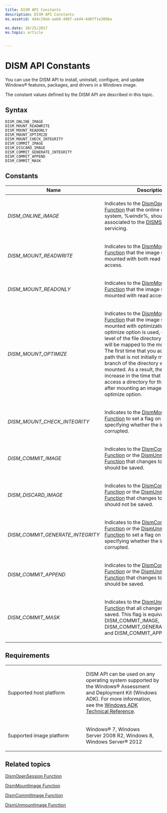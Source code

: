 ```yaml
---
title: DISM API Constants
description: DISM API Constants
ms.assetid: 4d4c29eb-aa68-496f-a4d4-4d8ff1e389ba

ms.date: 10/25/2017
ms.topic: article


---
```


# DISM API Constants


You can use the DISM API to install, uninstall, configure, and update Windows® features, packages, and drivers in a Windows image.

The constant values defined by the DISM API are described in this topic.

## <span id="Syntax"></span><span id="syntax"></span><span id="SYNTAX"></span>Syntax


``` syntax
DISM_ONLINE_IMAGE
DISM_MOUNT_READWRITE
DISM_MOUNT_READONLY
DISM_MOUNT_OPTIMIZE
DISM_MOUNT_CHECK_INTEGRITY
DISM_COMMIT_IMAGE
DISM_DISCARD_IMAGE
DISM_COMMIT_GENERATE_INTEGRITY
DISM_COMMIT_APPEND
DISM_COMMIT_MASK
```

## <span id="Constants"></span><span id="constants"></span><span id="CONSTANTS"></span>Constants


<table>
<colgroup>
<col width="50%" />
<col width="50%" />
</colgroup>
<thead>
<tr class="header">
<th>Name</th>
<th>Description</th>
</tr>
</thead>
<tbody>
<tr class="odd">
<td><p><em>DISM_ONLINE_IMAGE</em></p></td>
<td><p>Indicates to the <a href="dismopensession-function.md" data-raw-source="[DismOpenSession Function](dismopensession-function.md)">DismOpenSession Function</a> that the online operating system, %windir%, should be associated to the <a href="dismsession.md" data-raw-source="[DISMSession](dismsession.md)">DISMSession</a> for servicing.</p></td>
</tr>
<tr class="even">
<td><p><em>DISM_MOUNT_READWRITE</em></p></td>
<td><p>Indicates to the <a href="dismmountimage-function.md" data-raw-source="[DismMountImage Function](dismmountimage-function.md)">DismMountImage Function</a> that the image should be mounted with both read and write access.</p></td>
</tr>
<tr class="odd">
<td><p><em>DISM_MOUNT_READONLY</em></p></td>
<td><p>Indicates to the <a href="dismmountimage-function.md" data-raw-source="[DismMountImage Function](dismmountimage-function.md)">DismMountImage Function</a> that the image should be mounted with read access only.</p></td>
</tr>
<tr class="even">
<td><p><em>DISM_MOUNT_OPTIMIZE</em></p></td>
<td><p>Indicates to the <a href="dismmountimage-function.md" data-raw-source="[DismMountImage Function](dismmountimage-function.md)">DismMountImage Function</a> that the image should be mounted with optimization. When the optimize option is used, only the top level of the file directory in the image will be mapped to the mount location. The first time that you access a file path that is not initially mapped, that branch of the directory will be mounted. As a result, there may be an increase in the time that is required to access a directory for the first time after mounting an image using the optimize option.</p></td>
</tr>
<tr class="odd">
<td><p><em>DISM_MOUNT_CHECK_INTEGRITY</em></p></td>
<td><p>Indicates to the <a href="dismmountimage-function.md" data-raw-source="[DismMountImage Function](dismmountimage-function.md)">DismMountImage Function</a> to set a flag on the image specifying whether the image is corrupted.</p></td>
</tr>
<tr class="even">
<td><p><em>DISM_COMMIT_IMAGE</em></p></td>
<td><p>Indicates to the <a href="dismcommitimage-function.md" data-raw-source="[DismCommitImage Function](dismcommitimage-function.md)">DismCommitImage Function</a> or the <a href="dismunmountimage-function.md" data-raw-source="[DismUnmountImage Function](dismunmountimage-function.md)">DismUnmountImage Function</a> that changes to the image should be saved.</p></td>
</tr>
<tr class="odd">
<td><p><em>DISM_DISCARD_IMAGE</em></p></td>
<td><p>Indicates to the <a href="dismcommitimage-function.md" data-raw-source="[DismCommitImage Function](dismcommitimage-function.md)">DismCommitImage Function</a> or the <a href="dismunmountimage-function.md" data-raw-source="[DismUnmountImage Function](dismunmountimage-function.md)">DismUnmountImage Function</a> that changes to the image should not be saved.</p></td>
</tr>
<tr class="even">
<td><p><em>DISM_COMMIT_GENERATE_INTEGRITY</em></p></td>
<td><p>Indicates to the <a href="dismcommitimage-function.md" data-raw-source="[DismCommitImage Function](dismcommitimage-function.md)">DismCommitImage Function</a> or the <a href="dismunmountimage-function.md" data-raw-source="[DismUnmountImage Function](dismunmountimage-function.md)">DismUnmountImage Function</a> to set a flag on the image specifying whether the image is corrupted.</p></td>
</tr>
<tr class="odd">
<td><p><em>DISM_COMMIT_APPEND</em></p></td>
<td><p>Indicates to the <a href="dismcommitimage-function.md" data-raw-source="[DismCommitImage Function](dismcommitimage-function.md)">DismCommitImage Function</a> or the <a href="dismunmountimage-function.md" data-raw-source="[DismUnmountImage Function](dismunmountimage-function.md)">DismUnmountImage Function</a> that changes to the image should be saved.</p></td>
</tr>
<tr class="even">
<td><p><em>DISM_COMMIT_MASK</em></p></td>
<td><p>Indicates to the <a href="dismunmountimage-function.md" data-raw-source="[DismUnmountImage Function](dismunmountimage-function.md)">DismUnmountImage Function</a> that all changes should be saved. This flag is equivalent to using DISM_COMMIT_IMAGE, DISM_COMMIT_GENERATE_INTEGRITY, and DISM_COMMIT_APPEND.</p></td>
</tr>
</tbody>
</table>

 

## <span id="Requirements"></span><span id="requirements"></span><span id="REQUIREMENTS"></span>Requirements


<table>
<colgroup>
<col width="50%" />
<col width="50%" />
</colgroup>
<tbody>
<tr class="odd">
<td><p>Supported host platform</p></td>
<td><p>DISM API can be used on any operating system supported by the Windows® Assessment and Deployment Kit (Windows ADK). For more information, see the <a href="http://go.microsoft.com/fwlink/?LinkId=206587" data-raw-source="[Windows ADK Technical Reference](http://go.microsoft.com/fwlink/?LinkId=206587)">Windows ADK Technical Reference</a>.</p></td>
</tr>
<tr class="even">
<td><p>Supported image platform</p></td>
<td><p>Windows® 7, Windows Server 2008 R2, Windows 8, Windows Server® 2012</p></td>
</tr>
</tbody>
</table>

 

## <span id="related_topics"></span>Related topics


[DismOpenSession Function](dismopensession-function.md)

[DismMountImage Function](dismmountimage-function.md)

[DismCommitImage Function](dismcommitimage-function.md)

[DismUnmountImage Function](dismunmountimage-function.md)

 

 




